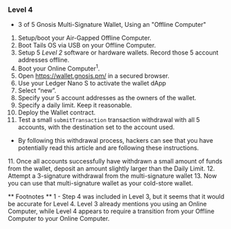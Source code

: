 ### Level 4

- 3 of 5 Gnosis Multi-Signature Wallet, Using an "Offline Computer"
 1. Setup/boot your Air-Gapped Offline Computer.
 2. Boot Tails OS via USB on your Offline Computer.
 3. Setup 5 *Level 2* software or hardware wallets. Record those 5 account addresses offline.
 4. Boot your Online Computer<sup>1</sup>.
 4. Open https://wallet.gnosis.pm/ in a secured browser.
 5. Use your Ledger Nano S to activate the wallet dApp
 6. Select “new”.
 7. Specify your 5 account addresses as the owners of the wallet.
 8. Specify a daily limit. Keep it reasonable.
 9. Deploy the Wallet contract.
 10. Test a small `submitTransaction` transaction withdrawal with all 5 accounts, with the destination set to the account used.
 <ul>
  <li>By following this withdrawal process, hackers can see that you have potentially read this article and are following these instructions.</li>
 </ul>
 11. Once all accounts successfully have withdrawn a small amount of funds from the wallet, deposit an amount slightly larger than the Daily Limit.
 12. Attempt a 3-signature withdrawal from the multi-signature wallet
 13. Now you can use that multi-signature wallet as your cold-store wallet.

** Footnotes **
1 - Step 4 was included in Level 3, but it seems that it would be accurate for Level 4. Level 3 already mentions you using an Online Computer, while Level 4 appears to require a transition from your Offline Computer to your Online Computer.